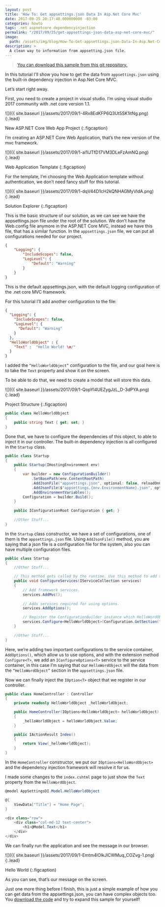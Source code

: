 ```yaml
---
layout: post
title: 'How To: Get appsettings.json Data In Asp.Net Core Mvc'
date: 2017-09-25 20:17:48.000000000 -03:00
categories: howto
tags: .net aspnetcore dependencyinjection
permalink: "/2017/09/25/get-appsettings-json-data-asp-net-core-mvc/"
image: 
  path: /assets/img/blog/How-To-Get-appsettings.json-Data-In-Asp.Net-Core-Mvc.png
description: >
  A clean way to information from appsetting.json file.
---
```

> [You can download this sample from this git repository.](https://github.com/mrodrigues1/AppSettingsDI)

In this tutorial I'll show you how to get the data from `appsettings.json` using the built-in dependency injection in Asp.Net Core MVC.

Let’s start right away.

First, you need to create a project in visual studio. I’m using visual studio 2017 community with .net core version 1.1.

![]({{ site.baseurl }}/assets/2017/09/1-4Rx8EdKFP6Q3Ut5SK1itNg.png){:.lead}

New ASP.NET Core Web App Project
{:.figcaption}

I’m creating an ASP.NET Core Web Application, that’s the new version of the mvc framework.

![]({{ site.baseurl }}/assets/2017/09/1-al1lJTfD17VM3DLeFzAmNQ.png){:.lead}

Web Application Template
{:.figcaption}

For the template, I’m choosing the Web Application template without authentication, we don’t need fancy stuff for this tutorial.

![]({{ site.baseurl }}/assets/2017/09/1-dqV44D1cH2kQNHAGMyVldA.png){:.lead}

Solution Explorer
{:.figcaption}

This is the basic structure of our solution, as we can see we have the appsettings.json file under the root of the solution. We don’t have the Web.config file anymore in the ASP.NET Core MVC, instead we have this file, that has a similar function. In the `appsettings.json` file, we can put all configurations needed for our project.

~~~json
{ 
    "Logging": { 
        "IncludeScopes": false, 
        "LogLevel": { 
            "Default": "Warning" 
        } 
    } 
}
~~~

This is the default appsettings.json, with the default logging configuration of the .net core MVC framework.

For this tutorial I’ll add another configuration to the file:

~~~json
{
  "Logging": {
    "IncludeScopes": false,
    "LogLevel": {
      "Default": "Warning"
    }
  },
  "HelloWorldObject" : {
    "Text" :  "Hello World! \o/" 
  } 
}
~~~

I added the `“HelloWorldObject”` configuration to the file, and our goal here is to take the `Text` property and show it on the screen.

To be able to do that, we need to create a model that will store this data.

![]({{ site.baseurl }}/assets/2017/09/1-QopYl4UEZygJzL_D-3dPYA.png){:.lead}

Project Structure
{:.figcaption}

~~~csharp
public class HelloWorldObject
{
    public string Text { get; set; }
}
~~~

Done that, we have to configure the dependencies of this object, to able to inject it in our controller. The built-in dependency injection is all configured in the `Startup` class.

~~~csharp
public class Startup
{
    public Startup(IHostingEnvironment env)
    {
        var builder = new ConfigurationBuilder()
            .SetBasePath(env.ContentRootPath)
            .AddJsonFile("appsettings.json", optional: false, reloadOnChange: true)
            .AddJsonFile($"appsettings.{env.EnvironmentName}.json", optional: true)
            .AddEnvironmentVariables();
        Configuration = builder.Build();
    }
    
    public IConfigurationRoot Configuration { get; }
    
    //Other Stuff...   
}
~~~

In the `Startup` class constructor, we have a set of configurations, one of them is the `appsettings.json` file. Using `AddJsonFile()` method, you are saying that a json file is a configuration file for the system, also you can have multiple configuration files.

~~~csharp
public class Startup
{
    //Other Stuff...

    // This method gets called by the runtime. Use this method to add services to the container.
    public void ConfigureServices(IServiceCollection services)
    {
        // Add framework services.
        services.AddMvc();
        
        // Adds services required for using options.
        services.AddOptions();

        // Register the ConfigurationBuilder instance which HelloWordObject binds against.
        services.Configure<HelloWorldObject>(Configuration.GetSection("HelloWorldObject"));
    }
    
    //Other Stuff...    
}
~~~

Here, we’re adding two important configurations to the service container, `AddOptions()`, which allow us to use options, and with the extension method `Configure<T>`, we add an `IConfigureOptions<T>` service to the service container, in this case I’m saying that our `HelloWordObject` will the data from the `“HelloWordObject”` section in the `appsettings.json` file.

Now we can finally inject the `IOption<T>` object that we register in our controller.

~~~csharp
public class HomeController : Controller
{
    private readonly HelloWorldObject _helloWorldObject;

    public HomeController(IOptions<HelloWorldObject> helloWorldObject)
    {
        _helloWorldObject = helloWorldObject.Value;
    }

    public IActionResult Index()
    {
        return View(_helloWorldObject);
    }
}
~~~

In the `HomeController` constructor, we put our `IOptions<HelloWordObject>` and the dependency injection framework will resolve it for us.

I made some changes to the `index.cshtml` page to just show the `Text` property from the `HelloWordObject`.

~~~csharp
@model AppSettingsDI.Model.HelloWorldObject

@{
    ViewData["Title"] = "Home Page";
}

<div class="row">
    <div class="col-md-12 text-center">
        <h1>@Model.Text</h1>
    </div>
</div>
~~~

We can finally run the application and see the message in our browser.

![]({{ site.baseurl }}/assets/2017/09/1-Emtm4lOlkJlCWMuq_COZvg-1.png){:.lead}

Hello World
{:.figcaption}

As you can see, that’s our message on the screen.

Just one more thing before I finish, this is just a simple example of how you can get data from the appsettings.json, you can have complex objects too. You [download the code](https://github.com/mrodrigues1/AppSettingsDI) and try to expand this sample for yourself!

